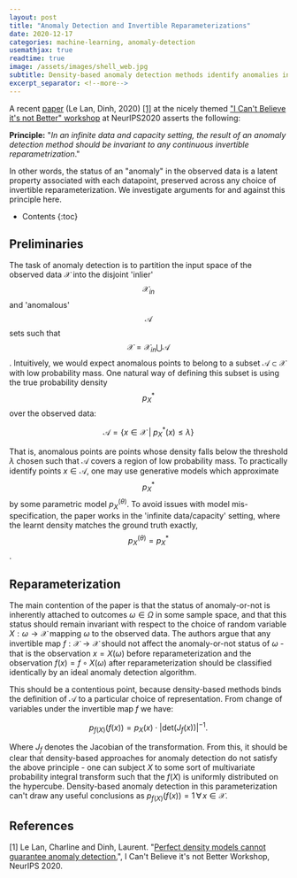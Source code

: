 ```yaml
---
layout: post
title: "Anomaly Detection and Invertible Reparameterizations"
date: 2020-12-17
categories: machine-learning, anomaly-detection
usemathjax: true
readtime: true
image: /assets/images/shell_web.jpg
subtitle: Density-based anomaly detection methods identify anomalies in the data as points with low probability density under the learned model. However, an invertible reparameterization of the data can arbitrarily change the density levels of any point - should anomalous points in one representation retain this status in any other representation?
excerpt_separator: <!--more-->
---
```


A recent [paper](https://openreview.net/pdf?id=6rTxPcEL7-) (Le Lan, Dinh, 2020) [[1]](#1) at the nicely themed ["I Can't Believe it's not Better" workshop](https://i-cant-believe-its-not-better.github.io/) at NeurIPS2020 asserts the following:

**Principle:** "_In an infinite data and capacity setting, the result of an anomaly detection method should be invariant to any continuous invertible reparametrization_."

In other words, the status of an "anomaly" in the observed data is a latent property associated with each datapoint, preserved across any choice of invertible reparameterization. We investigate arguments for and against this principle here.<!--more-->

* Contents
{:toc}

## Preliminaries
The task of anomaly detection is to partition the input space of the observed data $\mathcal{X}$ into the disjoint 'inlier' $$\mathcal{X}_{in}$$ and 'anomalous' $$\mathcal{A}$$ sets such that $$\mathcal{X} = \mathcal{X}_{in} \bigcup \mathcal{A}$$. Intuitively, we would expect anomalous points to belong to a subset $\mathcal{A} \subset \mathcal{X}$ with low probability mass. One natural way of defining this subset is using the true probability density $$p_X^{*}$$ over the observed data:

$$\begin{equation}
    \mathcal{A} = \{ x \in \mathcal{X} \; \vert \; p_X^{*}(x) \leq \lambda \}
\end{equation}$$

That is, anomalous points are points whose density falls below the threshold $\lambda$ chosen such that $\mathcal{A}$ covers a region of low probability mass. To practically identify points $x \in \mathcal{A}$, one may use generative models which approximate $$p_X^{*}$$ by some parametric model $p_X^{(\theta)}$. To avoid issues with model mis-specification, the paper works in the 'infinite data/capacity' setting, where the learnt density matches the ground truth exactly, $$p_X^{(\theta)} = p_X^{*}$$.

## Reparameterization

The main contention of the paper is that the status of anomaly-or-not is inherently attached to outcomes $\omega \in \Omega$ in some sample space, and that this status should remain invariant with respect to the choice of random variable $X: \omega \rightarrow \mathcal{X}$ mapping $\omega$ to the observed data. The authors argue that any invertible map $f: \mathcal{X} \rightarrow \mathcal{X}$ should not affect the anomaly-or-not status of $\omega$ - that is the observation $x = X(\omega)$ before reparameterization and the observation $f(x) = f \circ X(\omega)$ after reparameterization should be classified identically by an ideal anomaly detection algorithm.

This should be a contentious point, because density-based methods binds the definition of $\mathcal{A}$ to a particular choice of representation. From change of variables under the invertible map $f$ we have:

$$\begin{equation}
    p_{f(X)}(f(x)) = p_X(x) \cdot \left\vert \textsf{det}\left( J_f(x) \right) \right\vert^{-1}.
\end{equation}$$

Where $J_f$ denotes the Jacobian of the transformation. From this, it should be clear that density-based approaches for anomaly detection do not satisfy the above principle - one can subject $X$ to some sort of multivariate probability integral transform such that the $f(X)$ is uniformly distributed on the hypercube. Density-based anomaly detection in this parameterization can't draw any useful conclusions as $p_{f(X)}(f(x)) = 1 \, \forall \, x \in \mathcal{X}$.


## References

<a id="1">[1]</a> 
Le Lan, Charline and Dinh, Laurent.
"[Perfect density models cannot guarantee anomaly detection.](https://openreview.net/pdf?id=6rTxPcEL7-)",
I Can't Believe it's not Better Workshop, NeurIPS 2020.

<!-- ![grass](/assets/images/grass_again.jpg) -->
